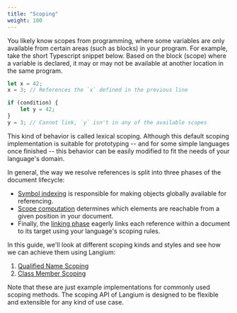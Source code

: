 ```yaml
---
title: "Scoping"
weight: 100
---
```


You likely know scopes from programming, where some variables are only available from certain areas (such as blocks) in your program. For example, take the short Typescript snippet below. Based on the block (scope) where a variable is declared, it may or may not be available at another location in the same program.

```ts
let x = 42;
x = 3; // References the `x` defined in the previous line

if (condition) {
    let y = 42;
}
y = 3; // Cannot link, `y` isn't in any of the available scopes
```

This kind of behavior is called lexical scoping. Although this default scoping implementation is suitable for prototyping -- and for some simple languages once finished -- this behavior can be easily modified to fit the needs of your language's domain.

In general, the way we resolve references is split into three phases of the document lifecycle:
- [Symbol indexing](/docs/document-lifecycle#symbol-indexing) is responsible for making objects globally available for referencing.
- [Scope computation](/docs/document-lifecycle#computing-scopes) determines which elements are reachable from a given position in your document.
- Finally, the [linking phase](/docs/document-lifecycle#linking) eagerly links each reference within a document to its target using your language's scoping rules.

In this guide, we'll look at different scoping kinds and styles and see how we can achieve them using Langium:

1. [Qualified Name Scoping](./qualified-name)
2. [Class Member Scoping](./class-member)

Note that these are just example implementations for commonly used scoping methods.
The scoping API of Langium is designed to be flexible and extensible for any kind of use case.
